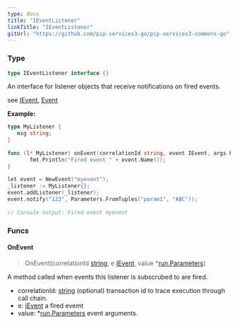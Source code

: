 ```yaml
---
type: docs
title: "IEventListener"
linkTitle: "IEventListener" 
gitUrl: "https://github.com/pip-services3-go/pip-services3-commons-go"
---
```


### Type

```go
type IEventListener interface {}
```

An interface for listener objects that receive notifications on fired events.

see [IEvent](../ievent), [Event](../event)

**Example:**

```go
type MyListener {
   msg string;
}
 
func (l* MyListener) onEvent(correlationId string, event IEvent, args Parameters) {
       fmt.Println("Fired event " + event.Name());
}
 
let event = NewEvent("myevent");
_listener := MyListener{};
event.addListener(_listener);
event.notify("123", Parameters.FromTuples("param1", "ABC"));
 
// Console output: Fired event myevent
```

### Funcs

#### OnEvent
> OnEvent(correlationId [string](https://pkg.go.dev/builtin#string), e [IEvent](../ievent), value *[run.Parameters](../../run/parameters))

A method called when events this listener is subscrubed to are fired.

- correlationId: [string](https://pkg.go.dev/builtin#string) (optional) transaction id to trace execution through call chain.
- e: [IEvent](../ievent) a fired evemt
- value: *[run.Parameters](../../run/parameters) event arguments.
